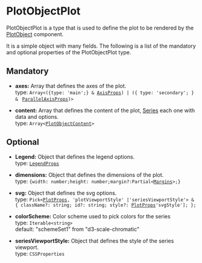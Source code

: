 # PlotObjectPlot

PlotObjectPlot is a type that is used to define the plot to be rendered by the [PlotObject](../070_container/200_plotObject.md) component.

It is a simple object with many fields. The following is a list of the mandatory and optional properties of the PlotObjectPlot type.

## Mandatory

- **axes:** Array that defines the axes of the plot. <br />
  type: `Array<({type: 'main';} & `[`AxisProps`](../200_axes/100_axis.md/#props)`) | ({ type: 'secondary'; } & ` [`ParallelAxisProps`](../200_axes/200_parallelAxis.md#props)`)>`

- **content:** Array that defines the content of the plot, [Series](../100_series/000_intro.md) each one with data and options. <br />
  type: `Array<`[`PlotObjectContent`](./300_plotObjectContent.md)`>`

## Optional

- **Legend:** Object that defines the legend options. <br />
  type: [`LegendProps`](../450_illustrations/200_legend.md/#props)

- **dimensions:** Object that defines the dimensions of the plot. <br />
  type: `{width: number;height: number;margin?:Partial<`[`Margins`](../070_container/100_plot.md/#optional)`>;}`

- **svg:** Object that defines the svg options. <br />
  type: `Pick<`[`PlotProps`](../070_container/100_plot.md/#optional)`, 'plotViewportStyle' |'seriesViewportStyle'> & { className?: string; id?: string; style?: `[`PlotProps`](../070_container/100_plot.md/#optional)`'svgStyle']; };`

- **colorScheme:** Color scheme used to pick colors for the series <br />
  type: `Iterable<string>`<br/>
  default: "schemeSet1" from "d3-scale-chromatic"

- **seriesViewportStyle:** Object that defines the style of the series viewport. <br />
  type: `CSSProperties`
